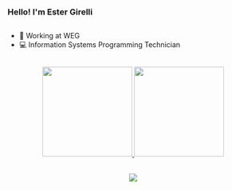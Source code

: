 ### Hello! I'm Ester Girelli

##
- 💼 Working at WEG
- 💻 Information Systems Programming Technician
##

<div align="center">
  <a href="https://github.com/Esterzinha12">
  <img height="180em" src="https://github-readme-stats.vercel.app/api?username=Esterzinha12&show_icons=true&theme=dracula&include_all_commits=true&count_private=true"/>
  <img height="180em" src="https://github-readme-stats.vercel.app/api/top-langs/?username=Esterzinha12&layout=compact&langs_count=7&theme=dracula"/>
</div>
<div style="display: inline_block"><br>
  <p align="center">
  <a href="https://skillicons.dev">
    <img src="https://skillicons.dev/icons?i=css,html,js,ts,angular,react,java,nodejs,firebase,mysql,docker,figma,discord" />
  </a>
  </p>
</div>
 
 ##
